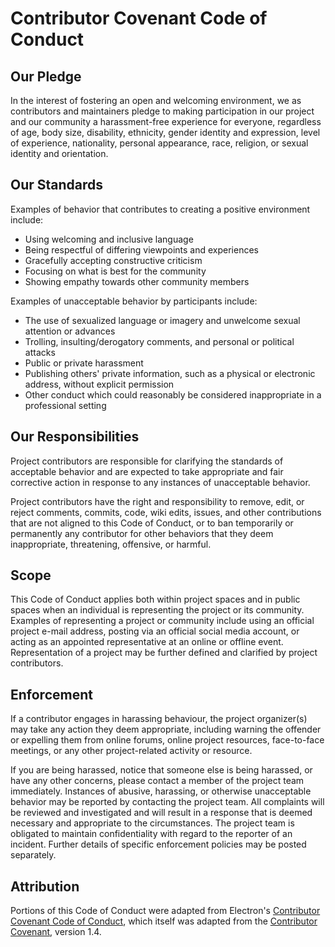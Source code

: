 Contributor Covenant Code of Conduct
====================================

## Our Pledge

In the interest of fostering an open and welcoming environment, we as contributors and maintainers pledge to making participation in our project and our community a harassment-free experience for everyone, regardless of age, body size, disability, ethnicity, gender identity and expression, level of experience, nationality, personal appearance, race, religion, or sexual identity and orientation.

## Our Standards

Examples of behavior that contributes to creating a positive environment include:

* Using welcoming and inclusive language
* Being respectful of differing viewpoints and experiences
* Gracefully accepting constructive criticism
* Focusing on what is best for the community
* Showing empathy towards other community members

Examples of unacceptable behavior by participants include:

* The use of sexualized language or imagery and unwelcome sexual attention or advances
* Trolling, insulting/derogatory comments, and personal or political attacks
* Public or private harassment
* Publishing others' private information, such as a physical or electronic address, without explicit permission
* Other conduct which could reasonably be considered inappropriate in a professional setting

## Our Responsibilities

Project contributors are responsible for clarifying the standards of acceptable behavior and are expected to take appropriate and fair corrective action in response to any instances of unacceptable behavior.

Project contributors have the right and responsibility to remove, edit, or reject comments, commits, code, wiki edits, issues, and other contributions that are not aligned to this Code of Conduct, or to ban temporarily or permanently any contributor for other behaviors that they deem inappropriate, threatening, offensive, or harmful.

## Scope

This Code of Conduct applies both within project spaces and in public spaces when an individual is representing the project or its community. Examples of representing a project or community include using an official project e-mail address, posting via an official social media account, or acting as an appointed representative at an online or offline event. Representation of a project may be further defined and clarified by project contributors.

## Enforcement

If a contributor engages in harassing behaviour, the project organizer(s) may take any action they deem appropriate, including warning the offender or expelling them from online forums, online project resources, face-to-face meetings, or any other project-related activity or resource.

If you are being harassed, notice that someone else is being harassed, or have any other concerns, please contact a member of the project team immediately.  Instances of abusive, harassing, or otherwise unacceptable behavior may be reported by contacting the project team.  All complaints will be reviewed and investigated and will result in a response that is deemed necessary and appropriate to the circumstances.  The project team is obligated to maintain confidentiality with regard to the reporter of an incident.  Further details of specific enforcement policies may be posted separately.

## Attribution

Portions of this Code of Conduct were adapted from Electron's [Contributor Covenant Code of Conduct](https://github.com/electron/electron/blob/master/CODE_OF_CONDUCT.md), which itself was adapted from the [Contributor Covenant](http://contributor-covenant.org/version/1/4), version 1.4.
